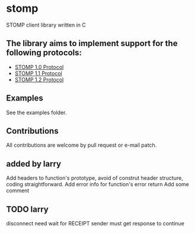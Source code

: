 # stomp

STOMP client library written in C

## The library aims to implement support for the following protocols:

* [STOMP 1.0 Protocol](http://stomp.github.com/stomp-specification-1.0.html)
* [STOMP 1.1 Protocol](http://stomp.github.com/stomp-specification-1.1.html)
* [STOMP 1.2 Protocol](http://stomp.github.com/stomp-specification-1.2.html)


## Examples

See the examples folder.

## Contributions

All contributions are welcome by pull request or e-mail patch.

## added by larry

Add headers to function's prototype, avoid of construt header structure, coding straightforward.
Add error info for function's error return
Add some comment

## TODO larry
disconnect need wait for RECEIPT
sender must get response to continue
